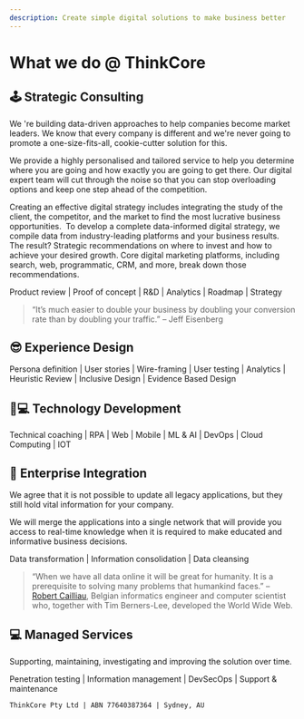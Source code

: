 ```yaml
---
description: Create simple digital solutions to make business better
---
```


# What we do @ ThinkCore

## 🕹 Strategic Consulting

We 're building data-driven approaches to help companies become market leaders. We know that every company is different and we're never going to promote a one-size-fits-all, cookie-cutter solution for this. 

We provide a highly personalised and tailored service to help you determine where you are going and how exactly you are going to get there. Our digital expert team will cut through the noise so that you can stop overloading options and keep one step ahead of the competition.

Creating an effective digital strategy includes integrating the study of the client, the competitor, and the market to find the most lucrative business opportunities. ‌ To develop a complete data-informed digital strategy, we compile data from industry-leading platforms and your business results. The result? Strategic recommendations on where to invest and how to achieve your desired growth. Core digital marketing platforms, including search, web, programmatic, CRM, and more, break down those recommendations.

Product review \| Proof of concept \| R&D \| Analytics \| Roadmap \| Strategy

> “It’s much easier to double your business by doubling your conversion rate than by doubling your traffic.” – Jeff Eisenberg

## 😎 Experience Design

Persona definition \| User stories \| Wire-framing \| User testing \| Analytics \| Heuristic Review \| Inclusive Design \| Evidence Based Design

## 👩💻 Technology Development

Technical coaching \| RPA \| Web \| Mobile \| ML & AI \| DevOps \| Cloud Computing \| IOT

## 🔌 Enterprise Integration

We agree that it is not possible to update all legacy applications, but they still hold vital information for your company.

We will merge the applications into a single network that will provide you access to real-time knowledge when it is required to make educated and informative business decisions.

Data transformation \| Information consolidation \| Data cleansing

> “When we have all data online it will be great for humanity. It is a prerequisite to solving many problems that humankind faces.” – [Robert Cailliau](http://en.wikipedia.org/wiki/Robert_Cailliau), Belgian informatics engineer and computer scientist who, together with Tim Berners-Lee, developed the World Wide Web.

## 💻 Managed Services

Supporting, maintaining, investigating and improving the solution over time.

Penetration testing \| Information management \| DevSecOps \| Support & maintenance 

`ThinkCore Pty Ltd | ABN 77640387364 | Sydney, AU`

